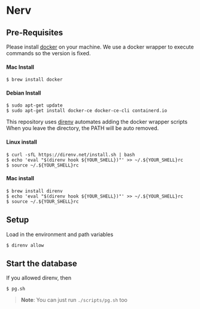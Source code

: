 # Nerv

## Pre-Requisites
Please install [docker](https://docs.docker.com/) on your machine. We use a docker wrapper to execute commands so the version is fixed.

#### Mac Install
```shell
$ brew install docker
```

#### Debian Install
```shell
$ sudo apt-get update
$ sudo apt-get install docker-ce docker-ce-cli containerd.io
```

This repository uses [direnv](https://direnv.net) automates adding the docker wrapper scripts  When you leave the directory, the PATH will be auto removed.
#### Linux install
```shell
$ curl -sfL https://direnv.net/install.sh | bash
$ echo 'eval "$(direnv hook ${YOUR_SHELL})"' >> ~/.${YOUR_SHELL}rc
$ source ~/.${YOUR_SHELL}rc
```
#### Mac install
```shell
$ brew install direnv
$ echo 'eval "$(direnv hook ${YOUR_SHELL})"' >> ~/.${YOUR_SHELL}rc
$ source ~/.${YOUR_SHELL}rc
```

## Setup
Load in the environment and path variables
```shell
$ direnv allow
```

## Start the database

If you allowed direnv, then
```shell
$ pg.sh 
```
> **Note**: You can just run `./scripts/pg.sh` too 